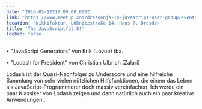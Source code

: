 ```yaml
---
date: '2016-05-12T17:00:00.000Z'
link: 'https://www.meetup.com/dresdenjs-io-javascript-user-group/events/230176106'
location: 'Nikkifaktur, Lößnitzstraße 14, Haus 7, Dresden'
title: 'The JavaScriptful 8!'
locked: false
---
```

• "JavaScript Generators" von Erik (Lovoo) tba.

• "Lodash for President" von Christian Ulbrich (Zalari)

Lodash ist der Quasi-Nachfolger zu Underscore und eine hilfreiche Sammlung von sehr vielen nützlichen Hilfsfunktionen, die einem das Leben als JavaScript-Programmierer doch massiv vereinfachen. Ich werde ein paar Klassiker von Lodash zeigen und dann natürlich auch ein paar kreative Anwendungen...

